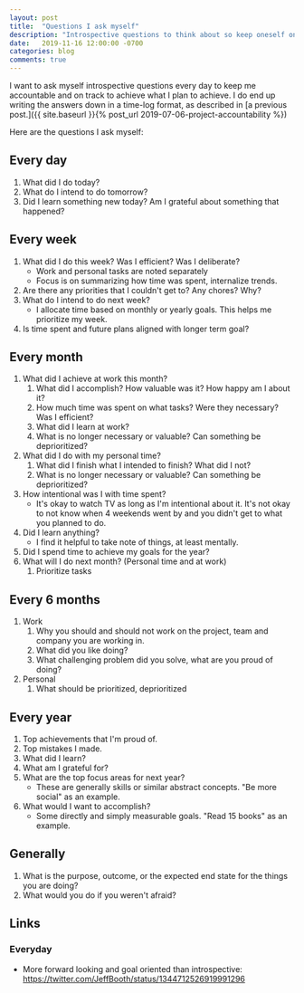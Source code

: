 ```yaml
---
layout: post
title:  "Questions I ask myself"
description: "Introspective questions to think about so keep oneself on track to achieve goals, be thankful and reflect on how time was spent."
date:   2019-11-16 12:00:00 -0700
categories: blog
comments: true
---
```


I want to ask myself introspective questions every day to keep me accountable and on track to achieve what I plan to achieve. I do end up writing the answers down in a time-log format, as described in [a previous post.]({{ site.baseurl }}{% post_url 2019-07-06-project-accountability %})

Here are the questions I ask myself: 

## Every day
1. What did I do today? 
1. What do I intend to do tomorrow? 
1. Did I learn something new today? Am I grateful about something that happened? 

## Every week
1. What did I do this week? Was I efficient? Was I deliberate?
   * Work and personal tasks are noted separately
   * Focus is on summarizing how time was spent, internalize trends.
1. Are there any priorities that I couldn't get to? Any chores? Why?  
1. What do I intend to do next week?
   * I allocate time based on monthly or yearly goals. This helps me prioritize my week. 
1. Is time spent and future plans aligned with longer term goal? 

## Every month
1. What did I achieve at work this month?
   1. What did I accomplish? How valuable was it? How happy am I about it?
   1. How much time was spent on what tasks? Were they necessary? Was I efficient? 
   1. What did I learn at work?
   1. What is no longer necessary or valuable? Can something be deprioritized?
1. What did I do with my personal time?
   1. What did I finish what I intended to finish? What did I not?
   1. What is no longer necessary or valuable? Can something be deprioritized? 
1. How intentional was I with time spent? 
   * It's okay to watch TV as long as I'm intentional about it. It's not okay to not know when 4 weekends went by and you didn't get to what you planned to do. 
1. Did I learn anything? 
   * I find it helpful to take note of things, at least mentally. 
1. Did I spend time to achieve my goals for the year?
1. What will I do next month? (Personal time and at work)
   1. Prioritize tasks

## Every 6 months
1. Work
   1. Why you should and should not work on the project, team and company you are working in. 
   1. What did you like doing? 
   1. What challenging problem did you solve, what are you proud of doing? 
1. Personal 
   1. What should be prioritized, deprioritized
   
## Every year
1. Top achievements that I'm proud of.
1. Top mistakes I made.
1. What did I learn? 
1. What am I grateful for? 
1. What are the top focus areas for next year?
   * These are generally skills or similar abstract concepts. "Be more social" as an example.
1. What would I want to accomplish? 
   * Some directly and simply measurable goals. "Read 15 books" as an example.

## Generally
1. What is the purpose, outcome, or the expected end state for the things you are doing?
1. What would you do if you weren't afraid?

## Links
### Everyday
* More forward looking and goal oriented than introspective: https://twitter.com/JeffBooth/status/1344712526919991296
